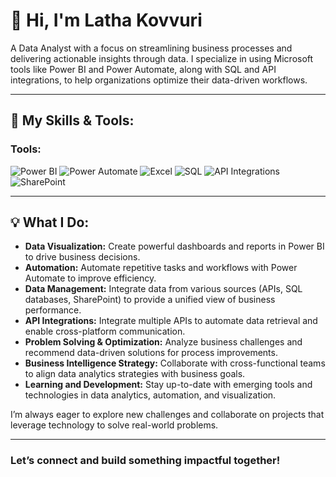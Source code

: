 # 👋 Hi, I'm Latha Kovvuri

A Data Analyst with a focus on streamlining business processes and delivering actionable insights through data. I specialize in using Microsoft tools like Power BI and Power Automate, along with SQL and API integrations, to help organizations optimize their data-driven workflows.

---

## 🔧 My Skills & Tools:

### Tools:
![Power BI](https://img.shields.io/badge/Power%20BI-F2C811?style=for-the-badge&logo=power-bi&logoColor=black)
![Power Automate](https://img.shields.io/badge/Power%20Automate-0066FF?style=for-the-badge&logo=power-automate&logoColor=white)
![Excel](https://img.shields.io/badge/Microsoft%20Excel-217346?style=for-the-badge&logo=microsoft-excel&logoColor=white)
![SQL](https://img.shields.io/badge/SQL-CC2927?style=for-the-badge&logo=microsoft-sql-server&logoColor=white)
![API Integrations](https://img.shields.io/badge/API%20Integrations-4285F4?style=for-the-badge&logo=api&logoColor=white)
![SharePoint](https://img.shields.io/badge/SharePoint-0078D4?style=for-the-badge&logo=microsoft-sharepoint&logoColor=white)

---

## 💡 What I Do:

- **Data Visualization:** Create powerful dashboards and reports in Power BI to drive business decisions.
- **Automation:** Automate repetitive tasks and workflows with Power Automate to improve efficiency.
- **Data Management:** Integrate data from various sources (APIs, SQL databases, SharePoint) to provide a unified view of business performance.
- **API Integrations:** Integrate multiple APIs to automate data retrieval and enable cross-platform communication.
- **Problem Solving & Optimization:** Analyze business challenges and recommend data-driven solutions for process improvements.
- **Business Intelligence Strategy:** Collaborate with cross-functional teams to align data analytics strategies with business goals.
- **Learning and Development:** Stay up-to-date with emerging tools and technologies in data analytics, automation, and visualization.

I’m always eager to explore new challenges and collaborate on projects that leverage technology to solve real-world problems.

---

### Let’s connect and build something impactful together!
